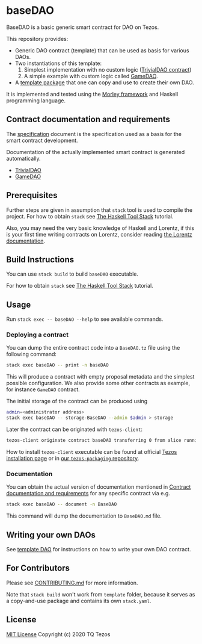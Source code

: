 # baseDAO

BaseDAO is a basic generic smart contract for DAO on Tezos.

This repository provides:
* Generic DAO contract (template) that can be used as basis for various DAOs.
* Two instantiations of this template:
  1. Simplest implementation with no custom logic ([TrivialDAO contract](./src/Lorentz/Contracts/TrivialDAO.hs))
  2. A simple example with custom logic called [GameDAO](./src/Lorentz/Contracts/GameDAO.hs).
* A [template package](./template) that one can copy and use to create their own DAO.

It is implemented and tested using the [Morley framework](https://gitlab.com/morley-framework/morley)
and Haskell programming language.

## Contract documentation and requirements

The [specification](docs/specification.md) document is the specification used as a basis for the smart contract development.

Documentation of the actually implemented smart contract is generated automatically.
* [TrivialDAO](https://github.com/tqtezos/baseDAO/blob/autodoc/master/TrivialDAO.md)
* [GameDAO](https://github.com/tqtezos/baseDAO/blob/autodoc/master/GameDAO.md)

## Prerequisites

Further steps are given in assumption that `stack` tool is used to compile the project.
For how to obtain `stack` see [The Haskell Tool Stack](https://docs.haskellstack.org/en/stable/README/) tutorial.

Also, you may need the very basic knowledge of Haskell and Lorentz, if this is your first time writing contracts on Lorentz, consider reading [the Lorentz documentation](https://gitlab.com/morley-framework/morley/-/blob/1fdefdb8c081235971cacc002b6704b709349d5c/code/lorentz/README.md).

## Build Instructions

You can use `stack build` to build `baseDAO` executable.

For how to obtain `stack` see [The Haskell Tool Stack](https://docs.haskellstack.org/en/stable/README/) tutorial.

## Usage

Run `stack exec -- baseDAO --help` to see available commands.

### Deploying a contract

You can dump the entire contract code into a `BaseDAO.tz` file using the following command:

```sh
stack exec baseDAO -- print -n baseDAO
```

This will produce a contract with empty proposal metadata and the simplest possible configuration.
We also provide some other contracts as example, for instance `GameDAO` contract.

The initial storage of the contract can be produced using


```sh
admin=<administrator address>
stack exec baseDAO -- storage-BaseDAO --admin $admin > storage
```

Later the contract can be originated with `tezos-client`:

```sh
tezos-client originate contract baseDAO transferring 0 from alice running BaseDAO.tz --init "$(<storage)" --burn-cap 17.0
```

How to install `tezos-client` executable can be found at official [Tezos installation page](http://tezos.gitlab.io/introduction/howtoget.html) or in [our `tezos-packaging` repository](https://github.com/serokell/tezos-packaging).

### Documentation

You can obtain the actual version of documentation mentioned in [Contract documentation and requirements](#contract-documentation-and-requirements) for any specific contract via e.g.

```sh
stack exec baseDAO -- document -n BaseDAO
```

This command will dump the documentation to `BaseDAO.md` file.

## Writing your own DAOs

See [template DAO](./template) for instructions on how to write your own DAO contract.

## For Contributors

Please see [CONTRIBUTING.md](.github/CONTRIBUTING.md) for more information.

Note that `stack build` won't work from `template` folder, because it serves as a copy-and-use package and contains its own `stack.yaml`.

## License

[MIT License](./LICENSE) Copyright (c) 2020 TQ Tezos

